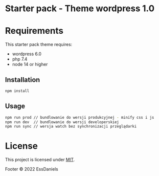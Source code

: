 # Starter pack - Theme wordpress 1.0

# Requirements

This starter pack theme requires:

- wordpress 6.0
- php 7.4
- node 14 or higher

## Installation

```bash
npm install
```

## Usage

```bash
npm run prod // bundlowanie do wersji produkcyjnej - minify css i js
npm run dev  // bundlowanie do wersji developerskiej
npm run sync // wersja watch bez synchronizacji przeglądarki
```

# License

This project is licensed under [MIT](https://github.com/jantimon/iconfont-webpack-plugin/blob/master/LICENSE).

Footer
© 2022 EssDaniels
